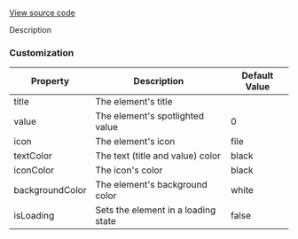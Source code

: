 [View source code](https://github.com/OMNIALowCode/omnia3-samples/blob/master/webcomponents/tile/omnia-tile.js)

Description

### Customization
| Property | Description                     | Default Value |
|----------|---------------------------------|---------------|
| title | The element's title |         |
| value | The element's spotlighted value |    0     |
| icon | The element's icon |    file     |
| textColor | The text (title and value) color |    black     |
| iconColor | The icon's color |     black    |
| backgroundColor | The element's background color |    white     |
| isLoading | Sets the element in a loading state  |    false    |